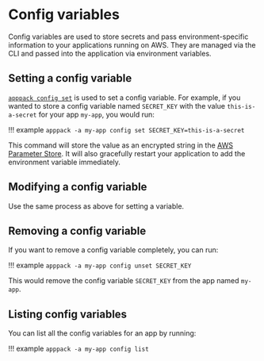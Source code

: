 # Config variables

Config variables are used to store secrets and pass environment-specific information to your applications running on AWS. They are managed via the CLI and passed into the application via environment variables.

## Setting a config variable

[`apppack config set`](/command-line-reference/apppack_config_set/) is used to set a config variable. For example, if you wanted to store a config variable named `SECRET_KEY` with the value `this-is-a-secret` for your app `my-app`, you would run:

!!! example
    ```
    apppack -a my-app config set SECRET_KEY=this-is-a-secret
    ```

This command will store the value as an encrypted string in the [AWS Parameter Store](https://docs.aws.amazon.com/systems-manager/latest/userguide/systems-manager-parameter-store.html). It will also gracefully restart your application to add the environment variable immediately.

## Modifying a config variable

Use the same process as above for setting a variable.

## Removing a config variable

If you want to remove a config variable completely, you can run:

!!! example
    ```
    apppack -a my-app config unset SECRET_KEY
    ```

This would remove the config variable `SECRET_KEY` from the app named `my-app`.

## Listing config variables

You can list all the config variables for an app by running:

!!! example
    ```
    apppack -a my-app config list
    ```
